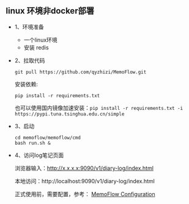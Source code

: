 ## linux 环境非docker部署
- 1、环境准备
    - 一个linux环境
    - 安装 redis

- 2、拉取代码
    ```
    git pull https://github.com/qyzhizi/MemoFlow.git
    ```
    安装依赖:
    ```
    pip install -r requirements.txt
    ```
    也可以使用国内镜像加速安装：`pip install -r requirements.txt -i https://pypi.tuna.tsinghua.edu.cn/simple`
- 3、启动
    ```
    cd memoflow/memoflow/cmd
    bash run.sh &
    ```

- 4、访问log笔记页面

    浏览器输入：http://x.x.x.x:9090/v1/diary-log/index.html

    本地访问：http://localhost:9090/v1/diary-log/index.html
    
    正式使用前，需要配置，参考：
    [MemoFlow Configuration](./memoflow_configuration.md)